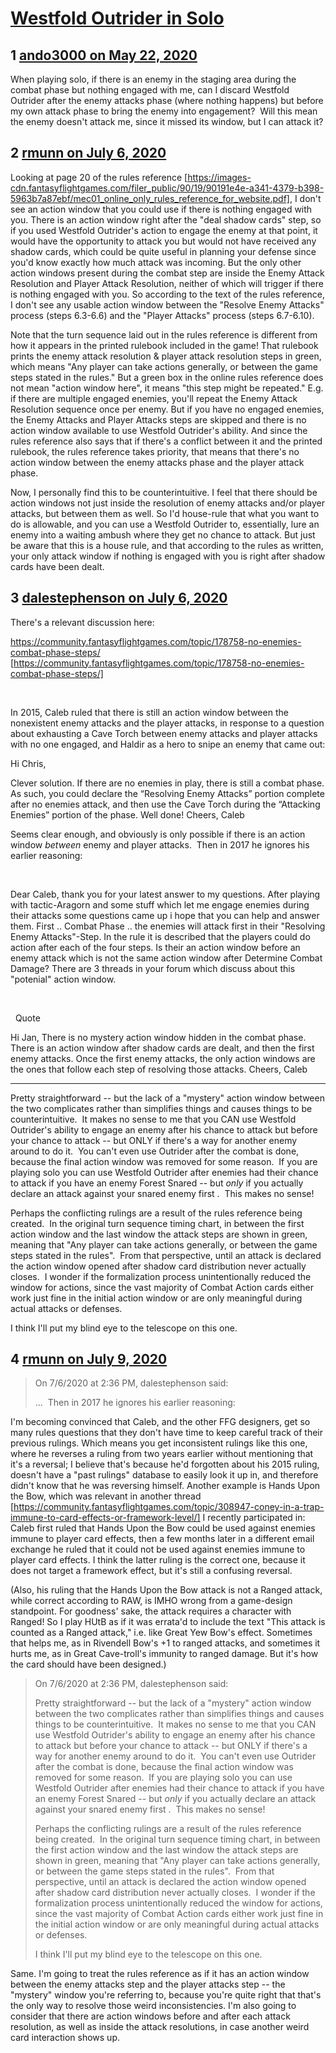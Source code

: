 # [Westfold Outrider in Solo](https://community.fantasyflightgames.com/topic/308589-westfold-outrider-in-solo/)

## 1 [ando3000 on May 22, 2020](https://community.fantasyflightgames.com/topic/308589-westfold-outrider-in-solo/?do=findComment&comment=3943046)

When playing solo, if there is an enemy in the staging area during the combat phase but nothing engaged with me, can I discard Westfold Outrider after the enemy attacks phase (where nothing happens) but before my own attack phase to bring the enemy into engagement?  Will this mean the enemy doesn't attack me, since it missed its window, but I can attack it?

## 2 [rmunn on July 6, 2020](https://community.fantasyflightgames.com/topic/308589-westfold-outrider-in-solo/?do=findComment&comment=3959017)

Looking at page 20 of the rules reference [https://images-cdn.fantasyflightgames.com/filer_public/90/19/90191e4e-a341-4379-b398-5963b7a87ebf/mec01_online_only_rules_reference_for_website.pdf], I don't see an action window that you could use if there is nothing engaged with you. There is an action window right after the "deal shadow cards" step, so if you used Westfold Outrider's action to engage the enemy at that point, it would have the opportunity to attack you but would not have received any shadow cards, which could be quite useful in planning your defense since you'd know exactly how much attack was incoming. But the only other action windows present during the combat step are inside the Enemy Attack Resolution and Player Attack Resolution, neither of which will trigger if there is nothing engaged with you. So according to the text of the rules reference, I don't see any usable action window between the "Resolve Enemy Attacks" process (steps 6.3-6.6) and the "Player Attacks" process (steps 6.7-6.10).

Note that the turn sequence laid out in the rules reference is different from how it appears in the printed rulebook included in the game! That rulebook prints the enemy attack resolution & player attack resolution steps in green, which means "Any player can take actions generally, or between the game steps stated in the rules." But a green box in the online rules reference does not mean "action window here", it means "this step might be repeated." E.g. if there are multiple engaged enemies, you'll repeat the Enemy Attack Resolution sequence once per enemy. But if you have no engaged enemies, the Enemy Attacks and Player Attacks steps are skipped and there is no action window available to use Westfold Outrider's ability. And since the rules reference also says that if there's a conflict between it and the printed rulebook, the rules reference takes priority, that means that there's no action window between the enemy attacks phase and the player attack phase.

Now, I personally find this to be counterintuitive. I feel that there should be action windows not just inside the resolution of enemy attacks and/or player attacks, but between them as well. So I'd house-rule that what you want to do is allowable, and you can use a Westfold Outrider to, essentially, lure an enemy into a waiting ambush where they get no chance to attack. But just be aware that this is a house rule, and that according to the rules as written, your only attack window if nothing is engaged with you is right after shadow cards have been dealt.

## 3 [dalestephenson on July 6, 2020](https://community.fantasyflightgames.com/topic/308589-westfold-outrider-in-solo/?do=findComment&comment=3959035)

There's a relevant discussion here:

https://community.fantasyflightgames.com/topic/178758-no-enemies-combat-phase-steps/ [https://community.fantasyflightgames.com/topic/178758-no-enemies-combat-phase-steps/]

 

In 2015, Caleb ruled that there is still an action window between the nonexistent enemy attacks and the player attacks, in response to a question about exhausting a Cave Torch between enemy attacks and player attacks with no one engaged, and Haldir as a hero to snipe an enemy that came out:

Hi Chris,

Clever solution. If there are no enemies in play, there is still a combat phase. As such, you could declare the “Resolving Enemy Attacks” portion complete after no enemies attack, and then use the Cave Torch during the “Attacking Enemies” portion of the phase.
Well done!
Cheers,
Caleb

Seems clear enough, and obviously is only possible if there is an action window *between* enemy and player attacks.  Then in 2017 he ignores his earlier reasoning:

 

Dear Caleb,
thank you for your latest answer to my questions. After playing with tactic-Aragorn and some stuff which let me engage enemies during their attacks some questions came up i hope that you can help and answer them. First .. Combat Phase .. the enemies will attack first in their "Resolving Enemy Attacks"-Step. In the rule it is described that the players could do action after each of the four steps. Is their an action window before an enemy attack which is not the same action window after Determine Combat Damage? There are 3 threads in your forum which discuss about this "potenial" action window.

 

  Quote

Hi Jan,
There is no mystery action window hidden in the combat phase. There is an action window after shadow cards are dealt, and then the first enemy attacks. Once the first enemy attacks, the only action windows are the ones that follow each step of resolving those attacks.
Cheers,
Caleb

---

Pretty straightforward -- but the lack of a "mystery" action window between the two complicates rather than simplifies things and causes things to be counterintuitive.  It makes no sense to me that you CAN use Westfold Outrider's ability to engage an enemy after his chance to attack but before your chance to attack -- but ONLY if there's a way for another enemy around to do it.  You can't even use Outrider after the combat is done, because the final action window was removed for some reason.  If you are playing solo you can use Westfold Outrider after enemies had their chance to attack if you have an enemy Forest Snared -- but *only* if you actually declare an attack against your snared enemy first .  This makes no sense!

Perhaps the conflicting rulings are a result of the rules reference being created.  In the original turn sequence timing chart, in between the first action window and the last window the attack steps are shown in green, meaning that "Any player can take actions generally, or between the game steps stated in the rules".  From that perspective, until an attack is declared the action window opened after shadow card distribution never actually closes.  I wonder if the formalization process unintentionally reduced the window for actions, since the vast majority of Combat Action cards either work just fine in the initial action window or are only meaningful during actual attacks or defenses.

I think I'll put my blind eye to the telescope on this one.

## 4 [rmunn on July 9, 2020](https://community.fantasyflightgames.com/topic/308589-westfold-outrider-in-solo/?do=findComment&comment=3959993)

> On 7/6/2020 at 2:36 PM, dalestephenson said:
> 
> ...  Then in 2017 he ignores his earlier reasoning:

I'm becoming convinced that Caleb, and the other FFG designers, get so many rules questions that they don't have time to keep careful track of their previous rulings. Which means you get inconsistent rulings like this one, where he reverses a ruling from two years earlier without mentioning that it's a reversal; I believe that's because he'd forgotten about his 2015 ruling, doesn't have a "past rulings" database to easily look it up in, and therefore didn't know that he was reversing himself. Another example is Hands Upon the Bow, which was relevant in another thread [https://community.fantasyflightgames.com/topic/308947-coney-in-a-trap-immune-to-card-effects-or-framework-level/] I recently participated in: Caleb first ruled that Hands Upon the Bow could be used against enemies immune to player card effects, then a few months later in a different email exchange he ruled that it could not be used against enemies immune to player card effects. I think the latter ruling is the correct one, because it does not target a framework effect, but it's still a confusing reversal.

(Also, his ruling that the Hands Upon the Bow attack is not a Ranged attack, while correct according to RAW, is IMHO wrong from a game-design standpoint. For goodness' sake, the attack requires a character with Ranged! So I play HUtB as if it was errata'd to include the text "This attack is counted as a Ranged attack," i.e. like Great Yew Bow's effect. Sometimes that helps me, as in Rivendell Bow's +1 to ranged attacks, and sometimes it hurts me, as in Great Cave-troll's immunity to ranged damage. But it's how the card should have been designed.)

> On 7/6/2020 at 2:36 PM, dalestephenson said:
> 
> Pretty straightforward -- but the lack of a "mystery" action window between the two complicates rather than simplifies things and causes things to be counterintuitive.  It makes no sense to me that you CAN use Westfold Outrider's ability to engage an enemy after his chance to attack but before your chance to attack -- but ONLY if there's a way for another enemy around to do it.  You can't even use Outrider after the combat is done, because the final action window was removed for some reason.  If you are playing solo you can use Westfold Outrider after enemies had their chance to attack if you have an enemy Forest Snared -- but *only* if you actually declare an attack against your snared enemy first .  This makes no sense!
> 
> Perhaps the conflicting rulings are a result of the rules reference being created.  In the original turn sequence timing chart, in between the first action window and the last window the attack steps are shown in green, meaning that "Any player can take actions generally, or between the game steps stated in the rules".  From that perspective, until an attack is declared the action window opened after shadow card distribution never actually closes.  I wonder if the formalization process unintentionally reduced the window for actions, since the vast majority of Combat Action cards either work just fine in the initial action window or are only meaningful during actual attacks or defenses.
> 
> I think I'll put my blind eye to the telescope on this one.

Same. I'm going to treat the rules reference as if it has an action window between the enemy attacks step and the player attacks step -- the "mystery" window you're referring to, because you're quite right that that's the only way to resolve those weird inconsistencies. I'm also going to consider that there are action windows before and after each attack resolution, as well as inside the attack resolutions, in case another weird card interaction shows up.

